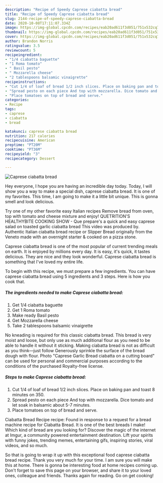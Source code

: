 ```yaml
---
description: "Recipe of Speedy Caprese ciabatta bread"
title: "Recipe of Speedy Caprese ciabatta bread"
slug: 2144-recipe-of-speedy-caprese-ciabatta-bread
date: 2020-10-08T17:11:07.334Z
image: https://img-global.cpcdn.com/recipes/eab20ad611f3d051/751x532cq70/caprese-ciabatta-bread-recipe-main-photo.jpg
thumbnail: https://img-global.cpcdn.com/recipes/eab20ad611f3d051/751x532cq70/caprese-ciabatta-bread-recipe-main-photo.jpg
cover: https://img-global.cpcdn.com/recipes/eab20ad611f3d051/751x532cq70/caprese-ciabatta-bread-recipe-main-photo.jpg
author: Brandon Norris
ratingvalue: 3.5
reviewcount: 5
recipeingredient:
- "1/4 ciabatta baguette"
- "1 Roma tomato"
- " Basil pesto"
- " Mozzarella cheese"
- "2 tablespoons balsamic vinaigrette"
recipeinstructions:
- "Cut 1/4 of loaf of bread 1/2 inch slices. Place on baking pan and toast 8 minutes on 350."
- "Spread pesto on each piece And top with mozzarella. Dice tomato and let soak in balsamic about 5-7 minutes."
- "Place tomatoes on top of bread and serve."
categories:
- Recipe
tags:
- caprese
- ciabatta
- bread

katakunci: caprese ciabatta bread 
nutrition: 217 calories
recipecuisine: American
preptime: "PT20M"
cooktime: "PT36M"
recipeyield: "3"
recipecategory: Dessert

---
```



![Caprese ciabatta bread](https://img-global.cpcdn.com/recipes/eab20ad611f3d051/751x532cq70/caprese-ciabatta-bread-recipe-main-photo.jpg)

Hey everyone, I hope you are having an incredible day today. Today, I will show you a way to make a special dish, caprese ciabatta bread. It is one of my favorites. This time, I am going to make it a little bit unique. This is gonna smell and look delicious.

Try one of my other favorite easy Italian recipes Remove bread from oven, top with tomato and cheese mixture and enjoy! QUETRITION&#39;S HEALTHYBITE COOKING SHOW - Que prepare&#39;s a quick and easy caprese salad on toasted garlic ciabatta bread This video was produced by. Authentic Italian ciabatta bread recipe or Slipper Bread originally from the Veneto made with an overnight starter &amp; cooked on a pizza stone.

Caprese ciabatta bread is one of the most popular of current trending meals on earth. It is enjoyed by millions every day. It is easy, it's quick, it tastes delicious. They are nice and they look wonderful. Caprese ciabatta bread is something that I've loved my entire life.


To begin with this recipe, we must prepare a few ingredients. You can have caprese ciabatta bread using 5 ingredients and 3 steps. Here is how you cook that.

<!--inarticleads1-->

##### The ingredients needed to make Caprese ciabatta bread:

1. Get 1/4 ciabatta baguette
1. Get 1 Roma tomato
1. Make ready  Basil pesto
1. Get  Mozzarella cheese
1. Take 2 tablespoons balsamic vinaigrette


No kneading is required for this classic ciabatta bread. This bread is very moist and loose, but only use as much additional flour as you need to be able to handle it without it sticking. Making ciabatta bread is not as difficult as you think—just follow Generously sprinkle the surface of the bread dough with flour. Photo &#34;Caprese Garlic Bread ciabatta on a cutting board&#34; can be used for personal and commercial purposes according to the conditions of the purchased Royalty-free license. 

<!--inarticleads2-->

##### Steps to make Caprese ciabatta bread:

1. Cut 1/4 of loaf of bread 1/2 inch slices. Place on baking pan and toast 8 minutes on 350.
1. Spread pesto on each piece And top with mozzarella. Dice tomato and let soak in balsamic about 5-7 minutes.
1. Place tomatoes on top of bread and serve.


Ciabatta Bread Recipe recipe: Found in response to a request for a bread machine recipe for Ciabatta Bread. It is one of the best breads I make! Which kind of bread are you looking for? Discover the magic of the internet at Imgur, a community powered entertainment destination. Lift your spirits with funny jokes, trending memes, entertaining gifs, inspiring stories, viral videos, and so much. 

So that is going to wrap it up with this exceptional food caprese ciabatta bread recipe. Thank you very much for your time. I am sure you will make this at home. There is gonna be interesting food at home recipes coming up. Don't forget to save this page on your browser, and share it to your loved ones, colleague and friends. Thanks again for reading. Go on get cooking!
